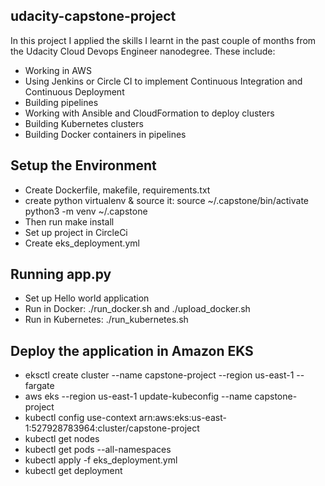 ## udacity-capstone-project

In this project I applied the skills I learnt in the past couple of months from the Udacity Cloud Devops Engineer nanodegree. These include:

- Working in AWS
- Using Jenkins or Circle CI to implement Continuous Integration and Continuous Deployment
- Building pipelines
- Working with Ansible and CloudFormation to deploy clusters
- Building Kubernetes clusters
- Building Docker containers in pipelines
## Setup the Environment
- Create Dockerfile, makefile, requirements.txt
- create python virtualenv & source it: source ~/.capstone/bin/activate python3 -m venv ~/.capstone
- Then run make install
- Set up project in CircleCi
- Create eks_deployment.yml
## Running app.py
- Set up Hello world application
- Run in Docker: ./run_docker.sh and ./upload_docker.sh
- Run in Kubernetes: ./run_kubernetes.sh
## Deploy the application in Amazon EKS
- eksctl create cluster --name capstone-project --region us-east-1 --fargate
- aws eks --region us-east-1 update-kubeconfig --name capstone-project
- kubectl config use-context arn:aws:eks:us-east-1:527928783964:cluster/capstone-project
- kubectl get nodes
- kubectl get pods --all-namespaces
- kubectl apply -f eks_deployment.yml
- kubectl get deployment
